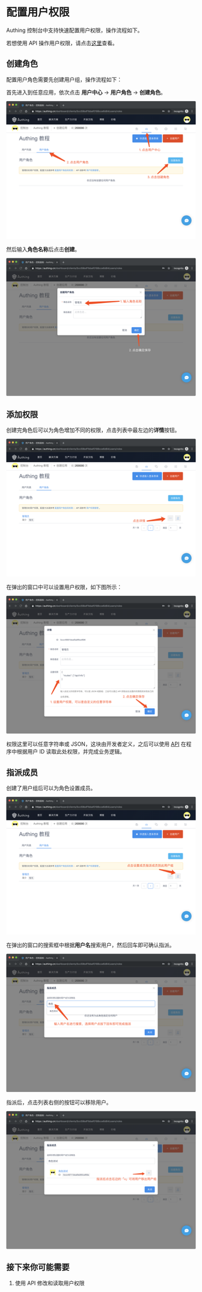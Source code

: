 # 配置用户权限

Authing 控制台中支持快速配置用户权限，操作流程如下。

若想使用 API 操作用户权限，请点击[这里](/user_service/get_user_role)查看。

## 创建角色

配置用户角色需要先创建用户组，操作流程如下：

首先进入到任意应用，依次点击 **用户中心** -&gt; **用户角色** -&gt; **创建角色**。

![&#x521B;&#x5EFA;&#x89D2;&#x8272;](../../.gitbook/assets/image%20%2837%29.png)

然后输入**角色名称**后点击**创建**。

![](../../.gitbook/assets/image%20%285%29.png)

## 添加权限

创建完角色后可以为角色增加不同的权限，点击列表中最左边的**详情**按钮。

![](../../.gitbook/assets/image%20%2842%29.png)

在弹出的窗口中可以设置用户权限，如下图所示：

![](../../.gitbook/assets/image%20%2823%29.png)

权限这里可以任意字符串或 JSON，这块由开发者定义，之后可以使用 [API](/user_service/get_user_role.md) 在程序中根据用户 ID 读取此处权限，并完成业务逻辑。

## 指派成员

创建了用户组后可以为角色设置成员。

![](../../.gitbook/assets/image%20%283%29.png)

在弹出的窗口的搜索框中根据**用户名**搜索用户，然后回车即可确认指派。

![](../../.gitbook/assets/image%20%2811%29.png)

指派后，点击列表右侧的按钮可以移除用户。

![](../../.gitbook/assets/image%20%2839%29.png)

## 接下来你可能需要

1. 使用 API 修改和读取用户权限

